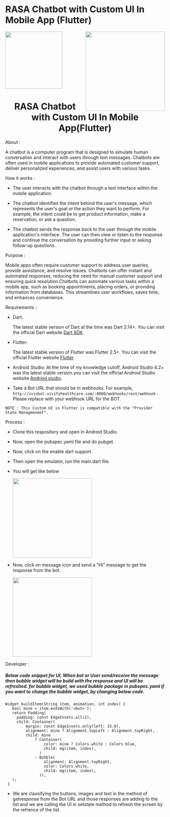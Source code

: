 #  RASA Chatbot with Custom UI In Mobile App (Flutter) 

<img src="https://vivifyassets.s3.ap-south-1.amazonaws.com/TechStack_final.png" align="right" width="250"/> 
<img src="https://user-images.githubusercontent.com/92524410/217502426-8454bf20-7da8-4536-a049-a6bb7e96b09a.png" width="180"/> 

<h1 font-size="50px" align="center">RASA Chatbot with Custom UI In Mobile App(Flutter)</h1>

 About : 

 A chatbot is a computer program that is designed to simulate human conversation and interact with users through text messages. Chatbots are often used in mobile applications to provide automated customer support, deliver personalized experiences, and assist users with various tasks.

How it works :
  
- The user interacts with the chatbot through a text interface within the mobile application.  

- The chatbot identifies the intent behind the user's message, which represents the user's goal or the action they want to perform. For example, the intent could be to get product information, make a reservation, or ask a question.

- The chatbot sends the response back to the user through the mobile application's interface. The user can then view or listen to the response and continue the conversation by providing further input or asking follow-up questions.

Purpose : 

Mobile apps often require customer support to address user queries, provide assistance, and resolve issues. Chatbots can offer instant and automated responses, reducing the need for manual customer support and ensuring quick resolution.Chatbots can automate various tasks within a mobile app, such as booking appointments, placing orders, or providing information from databases. This streamlines user workflows, saves time, and enhances convenience.

Requirements : 

- Dart: 
 
    The latest stable version of Dart at the time was Dart 2.14+.
You can visit the official Dart website [Dart SDK](https://dart.dev/guides).

- Flutter: 
 
  The latest stable version of Flutter was Flutter 2.5+. You can visit the official Flutter website [Flutter](https://flutter.dev/). 

- Android Studio: At the time of my knowledge cutoff, Android Studio 4.2+ was the latest stable version.you can visit the official Android Studio website [Andriod studio](https://developer.android.com/studio).

- Take a Bot URL that should be in webhooks. For example, ``http://ivinbot.vivifyhealthcare.com/:0000/webhooks/rest/webhook`` .
Please replace with your webhook URL for the BOT.

```
NOTE : This Custom UI in Flutter is compatible with the "Provider State Managmenmet".
```

Process :
 
 - Clone this respository and open in Android Studio.
 - Now, open the pubspec.yaml file and do pubget.
 - Now, click on the enable dart support.
 - Then open the emulator, run the main.dart file.
 - You will get like below

   <img src="https://vivifyassets.s3.ap-south-1.amazonaws.com/image+(8).png" width="250">
 

 - Now, click on message icon and send a "Hi" message to get the response from the bot.
 
   <img src="https://vivifyassets.s3.ap-south-1.amazonaws.com/image+(11).png" width="250">

 Developer :
<h5>
Below code snippet for UI, When bot or User send/receive the message then bubble widget will be build with the response and UI will be refreshed. 
for bubble widget, we used bubble package in pubspec.yaml
if you want to change the bubble widget, by changing below code.

<br>
</h5>

 ```
 Widget buildItem(String item, animation, int index) {
    bool mine = item.endsWith('<bot>');
    return Padding(
      padding: const EdgeInsets.all(2),
      child: Container(
          margin: const EdgeInsets.only(left: 15.0),
          alignment: mine ? Alignment.topLeft : Alignment.topRight,
          child: mine
              ? Container(
                  color: mine ? Colors.white : Colors.blue,
                  child: mg(item, index),
                )
              : Bubble(
                  alignment: Alignment.topRight,
                  color: Colors.white,
                  child: mg(item, index),
                )),
    );
  }
 ```
  - We are classifying the buttons, images and text in the method of getresponse from the Bot URL and those responses are adding to the list and we are calling the UI in setstate method to refresh the screen by the refrence of the list.
  
